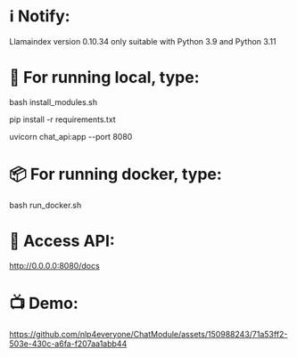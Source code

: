 # ℹ Notify:
Llamaindex version 0.10.34 only suitable with Python 3.9 and Python 3.11

# 🚀 For running local, type:
bash install_modules.sh

pip install -r requirements.txt

uvicorn chat_api:app --port 8080


# 📦 For running docker, type:
bash run_docker.sh

# 🔑 Access API: 
http://0.0.0.0:8080/docs

# 📺 Demo:
https://github.com/nlp4everyone/ChatModule/assets/150988243/71a53ff2-503e-430c-a6fa-f207aa1abb44

